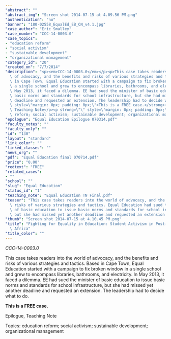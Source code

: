 ```yaml
---
"abstract": ""
"abstract_img": "Screen shot 2014-07-15 at 4.09.56 PM.png"
"authentication": "no"
"banner": "180-02558_EqualEd_EB_CN_v4.1.jpg"
"case_author": "Eric Smalley"
"case_number": "CCC-14-0003.0"
"case_topics":
- "education reform"
- "social activism"
- "sustainable development"
- "organizational management"
"category_id": "20"
"created_on": "7/7/2014"
"description": "<p><em>CCC-14-0003.0</em></p><p>This case takes readers into the world\
  \ of advocacy, and the benefits and risks of various strategies and tactics. Based\
  \ in Cape Town, Equal Education started with a campaign to fix broken window in\
  \ a single school and grew to encompass libraries, bathrooms, and electricity. In\
  \ May 2013, it faced a dilemma. EE had sued the minister of basic education to issue\
  \ basic norms and standards for school infrastructure, but she had missed yet another\
  \ deadline and requested an extension. The leadership had to decide what to do.</p><p><strong\
  \ style=\"margin: 0px; padding: 0px;\">This is a FREE case.</strong></p><p>Epilogue,\
  \ Teaching Note</p><p strong=\"\" style=\"margin: 0px; padding: 0px;\">Topics:&nbsp;education\
  \ reform; social activism; sustainable development; organizational management&nbsp;</p>"
"epologue": "Equal Education Epilogue 070314.pdf"
"faculty_notes": ""
"faculty_only": ""
"id": "130"
"layout": "standard"
"link_color": ""
"linked_classes": ""
"news_org": ""
"pdf": "Equal Education final 070714.pdf"
"price": "0.00"
"redtext": "FREE"
"related_cases":
- ""
"school": ""
"slug": "Equal Education"
"status_id": "1"
"teaching_note": "Equal Education TN Final.pdf"
"teaser": "This case takes readers into the world of advocacy, and the benefits and\
  \ risks of various strategies and tactics. Equal Education had sued the minister\
  \ of basic education to issue basic norms and standards for school infrastructure,\
  \ but she had missed yet another deadline and requested an extension. "
"thumb": "Screen shot 2014-07-15 at 4.10.45 PM.png"
"title": "Fighting for Equality in Education: Student Activism in Post-apartheid South\
  \ Africa"
"title_color": ""
---
```

<p><em>CCC-14-0003.0</em></p><p>This case takes readers into the world of advocacy, and the benefits and risks of various strategies and tactics. Based in Cape Town, Equal Education started with a campaign to fix broken window in a single school and grew to encompass libraries, bathrooms, and electricity. In May 2013, it faced a dilemma. EE had sued the minister of basic education to issue basic norms and standards for school infrastructure, but she had missed yet another deadline and requested an extension. The leadership had to decide what to do.</p><p><strong style="margin: 0px; padding: 0px;">This is a FREE case.</strong></p><p>Epilogue, Teaching Note</p><p strong="" style="margin: 0px; padding: 0px;">Topics:&nbsp;education reform; social activism; sustainable development; organizational management&nbsp;</p>
